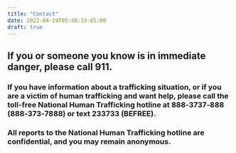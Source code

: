 ```yaml
---
title: "Contact"
date: 2022-04-19T05:40:33-05:00
draft: true
---
```




## If you or someone you know is in immediate danger, please call 911.

### If you have information about a trafficking situation, or if you are a  victim of human trafficking and want help, please call the toll-free National Human Trafficking hotline at 888‑3737‑888 (888‑373‑7888) or text 233733 (BEFREE).
 
### All reports to the National Human Trafficking hotline are confidential, and you may remain anonymous.
